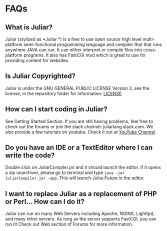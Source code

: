 # FAQs


## What is Juliar?

Juliar (stylized as \*Juliar *) is a free to use open source high level multi-platform semi-functional programming language and compiler that that runs anywhere JAVA can run. It can either interpret or compile files into cross-platform programs. It also has FastCGI mod which is great to use for providing content for websites.

## Is Juliar Copyrighted?

Juliar is under the GNU GENERAL PUBLIC LICENSE Version 3, see the license, in the repository folder for information: [LICENSE](https://github.com/juliarLang/juliarFuture/blob/master/LICENSE)

## How can I start coding in Juliar?

See Getting Started Section. If you are still having problems, feel free to check out the forums or join the slack channel: juliarlang.slack.com. We also provide a few tutorials on youtube. Check it out at [YouTube Channel](https://www.youtube.com/channel/UCRkKqD0fnuVAJLJe9p4ZiKQ).

## Do you have an IDE or a TextEditor where I can write the code?

Double click on JuliarCompiler.jar and it should launch the editor. If it opens a zip unarchiver, please go to terminal and type `java -jar JuliarCompiler.jar -app`. This will launch Juliar.Future in the editor.

## I want to replace Juliar as a replacement of PHP or Perl... How can I do it?

Juliar can run on many Web Servers including Apache, NGINX, Lighttpd, and many other servers. As long as the server supports FastCGI, you can run it! Check out Web section of Forums for more information.